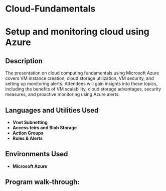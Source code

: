 # Cloud-Fundamentals


<h1>Setup and monitoring cloud using Azure</h1>


<h2>Description</h2>
The presentation on cloud computing fundamentals using Microsoft Azure covers VM instance creation, cloud storage utilization, VM security, and setting up monitoring alerts. Attendees will gain insights into these topics, including the benefits of VM scalability, cloud storage advantages, security measures, and proactive monitoring using Azure alerts.
<br />


<h2>Languages and Utilities Used</h2>

- <b>Vnet Subnetting</b> 
- <b>Access teirs and Blob Storage</b>
- <b>Action Groups</b>
- <b>Rules & Alerts</b> 

<h2>Environments Used </h2>

- <b>Microsoft Azure</b> 
 

<h2>Program walk-through:</h2>

<p align="center">

<br />
<br />

<br />
<br />

<br />
<br />

<br />
<br />

<br />
<br />

<br />
<br />

<br />
<br />

<br />
<br />


<!--
 ```diff
- text in red
+ text in green
! text in orange
# text in gray
@@ text in purple (and bold)@@
